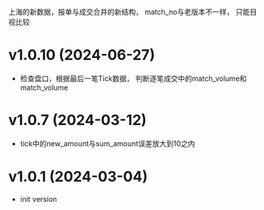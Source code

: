 上海的新数据，报单与成交合并的新结构， match_no与老版本不一样， 只能目视比较

# v1.0.10 (2024-06-27)
* 检查盘口，根据最后一笔Tick数据， 判断逐笔成交中的match_volume和match_volume

# v1.0.7 (2024-03-12)
* tick中的new_amount与sum_amount误差放大到10之内

# v1.0.1 (2024-03-04)
* init version
